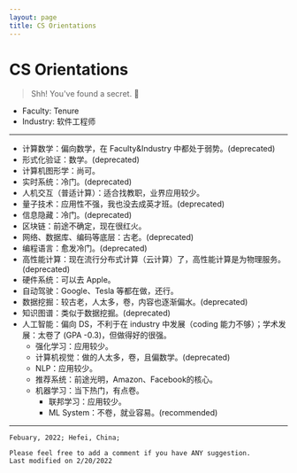 ```yaml
---
layout: page
title: CS Orientations
---
```


# CS Orientations

> Shh! You've found a secret. :eyes:

* Faculty: Tenure
* Industry: 软件工程师

---

* 计算数学：偏向数学，在 Faculty&Industry 中都处于弱势。(deprecated)
* 形式化验证：数学。(deprecated)
* 计算机图形学：尚可。
* 实时系统：冷门。(deprecated)
* 人机交互（普适计算）：适合找教职，业界应用较少。
* 量子技术：应用性不强，我也没去成英才班。(deprecated)
* 信息隐藏：冷门。(deprecated)
* 区块链：前途不确定，现在很红火。
* 网络、数据库、编码等底层：古老。(deprecated)
* 编程语言：愈发冷门。(deprecated)
* 高性能计算：现在流行分布式计算（云计算）了，高性能计算是为物理服务。(deprecated)
* 硬件系统：可以去 Apple。
* 自动驾驶：Google、Tesla 等都在做，还行。
* 数据挖掘：较古老，人太多，卷，内容也逐渐偏水。(deprecated)
* 知识图谱：类似于数据挖掘。(deprecated)
* 人工智能：偏向 DS，不利于在 industry 中发展（coding 能力不够）；学术发展：太卷了 (GPA -0.3)，但做得好的很强。
  * 强化学习：应用较少。
  * 计算机视觉：做的人太多，卷，且偏数学。(deprecated)
  * NLP：应用较少。
  * 推荐系统：前途光明，Amazon、Facebook的核心。
  * 机器学习：当下热门，有点卷。
    * 联邦学习：应用较少。
    * ML System：不卷，就业容易。(recommended)

---

```text
Febuary, 2022; Hefei, China;

Please feel free to add a comment if you have ANY suggestion.
Last modified on 2/20/2022
```
